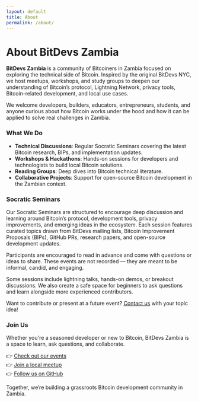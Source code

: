 ```yaml
---
layout: default
title: About
permalink: /about/
---
```


# About BitDevs Zambia

**BitDevs Zambia** is a community of Bitcoiners in Zambia focused on exploring the technical side of Bitcoin. Inspired by the original BitDevs NYC, we host meetups, workshops, and study groups to deepen our understanding of Bitcoin’s protocol, Lightning Network, privacy tools, Bitcoin-related development, and local use cases.

We welcome developers, builders, educators, entrepreneurs, students, and anyone curious about how Bitcoin works under the hood and how it can be applied to solve real challenges in Zambia.

### What We Do

- **Technical Discussions**: Regular Socratic Seminars covering the latest Bitcoin research, BIPs, and implementation updates.
- **Workshops & Hackathons**: Hands-on sessions for developers and technologists to build local Bitcoin solutions.
- **Reading Groups**: Deep dives into Bitcoin technical literature.
- **Collaborative Projects**: Support for open-source Bitcoin development in the Zambian context.

### Socratic Seminars

Our Socratic Seminars are structured to encourage deep discussion and learning around Bitcoin’s protocol, development tools, privacy improvements, and emerging ideas in the ecosystem. Each session features curated topics drawn from BitDevs mailing lists, Bitcoin Improvement Proposals (BIPs), GitHub PRs, research papers, and open-source development updates.

Participants are encouraged to read in advance and come with questions or ideas to share. These events are not recorded — they are meant to be informal, candid, and engaging.

Some sessions include lightning talks, hands-on demos, or breakout discussions. We also create a safe space for beginners to ask questions and learn alongside more experienced contributors.

Want to contribute or present at a future event? [Contact us](mailto:zambezi101@proton.me) with your topic idea!

### Join Us

Whether you're a seasoned developer or new to Bitcoin, BitDevs Zambia is a space to learn, ask questions, and collaborate.

👉 [Check out our events](/events)  
👉 [Join a local meetup](https://bitcoinzambia.org/meetups/)  
👉 [Follow us on GitHub](https://github.com/BitDevs-Zambia)

Together, we’re building a grassroots Bitcoin development community in Zambia.
